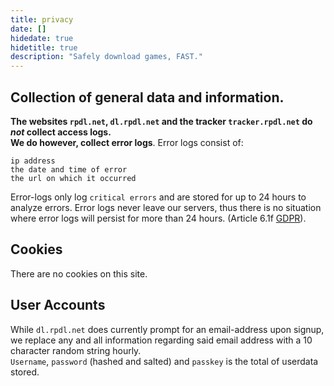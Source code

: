 ```yaml
---
title: privacy
date: []
hidedate: true
hidetitle: true
description: "Safely download games, FAST."
---
```


## Collection of general data and information.

**The websites `rpdl.net`, `dl.rpdl.net` and the tracker `tracker.rpdl.net` do _not_ collect access logs.**  
**We do however, collect error logs**. Error logs consist of:

```
ip address
the date and time of error
the url on which it occurred
```

Error-logs only log `critical errors` and are stored for up to 24 hours to analyze errors. Error logs never leave our servers, thus there is no situation where error logs will persist for more than 24 hours. (Article 6.1f [GDPR](https://gdpr-info.eu/art-6-gdpr/)).

## Cookies

There are no cookies on this site.

## User Accounts

While `dl.rpdl.net` does currently prompt for an email-address upon signup, we replace any and all information regarding said email address with a 10 character random string hourly.  
`Username`, `password` (hashed and salted) and `passkey` is the total of userdata stored.
